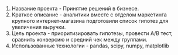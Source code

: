 1. Название проекта - Принятие решений в бизнесе.
2. Краткое описание - аналитики вместе с отделом маркетинга крупного интернет-магазина подготовили список гипотез для увеличения выручки.
3. Цель проекта - приоритизировать гипотезы, провести А/В тест, сравнить конверсию и средний чек между группами.
4. Использованные технологии - pandas, scipy, numpy, matplotlib